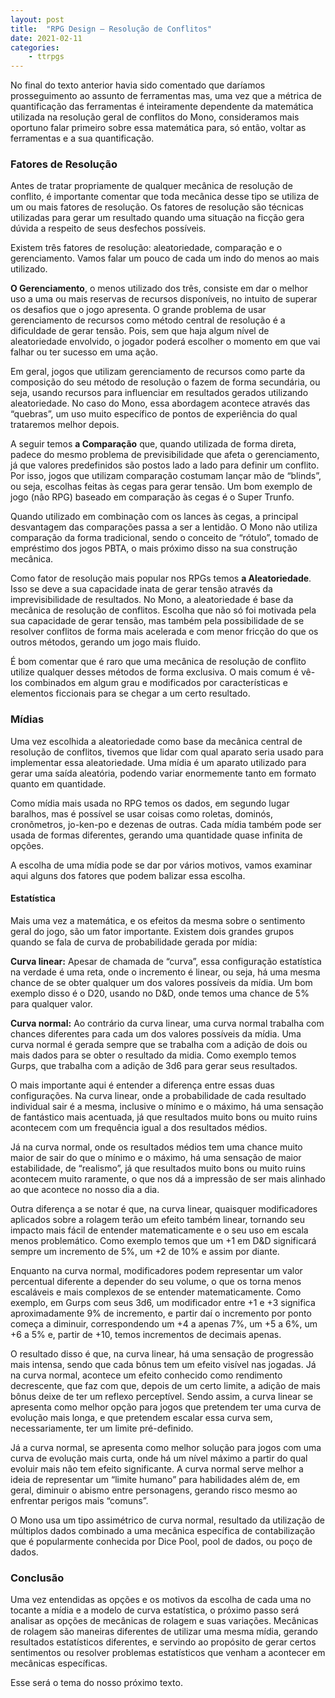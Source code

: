 ```yaml
---
layout: post
title:  "RPG Design — Resolução de Conflitos"
date: 2021-02-11
categories: 
    - ttrpgs
---
```


No final do texto anterior havia sido comentado que daríamos prosseguimento ao assunto de ferramentas mas, uma vez que a métrica de quantificação das ferramentas é inteiramente dependente da matemática utilizada na resolução geral de conflitos do Mono, consideramos mais oportuno falar primeiro sobre essa matemática para, só então, voltar as ferramentas e a sua quantificação.

<!--more-->

### Fatores de Resolução

Antes de tratar propriamente de qualquer mecânica de resolução de conflito, é importante comentar que toda mecânica desse tipo se utiliza de um ou mais fatores de resolução. Os fatores de resolução são técnicas utilizadas para gerar um resultado quando uma situação na ficção gera dúvida a respeito de seus desfechos possíveis.

Existem três fatores de resolução: aleatoriedade, comparação e o gerenciamento. Vamos falar um pouco de cada um indo do menos ao mais utilizado.

**O Gerenciamento**, o menos utilizado dos três, consiste em dar o melhor uso a uma ou mais reservas de recursos disponíveis, no intuito de superar os desafios que o jogo apresenta. O grande problema de usar gerenciamento de recursos como método central de resolução é a dificuldade de gerar tensão. Pois, sem que haja algum nível de aleatoriedade envolvido, o jogador poderá escolher o momento em que vai falhar ou ter sucesso em uma ação.

Em geral, jogos que utilizam gerenciamento de recursos como parte da composição do seu método de resolução o fazem de forma secundária, ou seja, usando recursos para influenciar em resultados gerados utilizando aleatoriedade. No caso do Mono, essa abordagem acontece através das “quebras”, um uso muito específico de pontos de experiência do qual trataremos melhor depois.

A seguir temos **a Comparação** que, quando utilizada de forma direta, padece do mesmo problema de previsibilidade que afeta o gerenciamento, já que valores predefinidos são postos lado a lado para definir um conflito. Por isso, jogos que utilizam comparação costumam lançar mão de “blinds”, ou seja, escolhas feitas às cegas para gerar tensão. Um bom exemplo de jogo (não RPG) baseado em comparação às cegas é o Super Trunfo.

Quando utilizado em combinação com os lances às cegas, a principal desvantagem das comparações passa a ser a lentidão. O Mono não utiliza comparação da forma tradicional, sendo o conceito de “rótulo”, tomado de empréstimo dos jogos PBTA, o mais próximo disso na sua construção mecânica.

Como fator de resolução mais popular nos RPGs temos **a Aleatoriedade**. Isso se deve a sua capacidade inata de gerar tensão através da imprevisibilidade de resultados. No Mono, a aleatoriedade é base da mecânica de resolução de conflitos. Escolha que não só foi motivada pela sua capacidade de gerar tensão, mas também pela possibilidade de se resolver conflitos de forma mais acelerada e com menor fricção do que os outros métodos, gerando um jogo mais fluido.

É bom comentar que é raro que uma mecânica de resolução de conflito utilize qualquer desses métodos de forma exclusiva. O mais comum é vê-los combinados em algum grau e modificados por características e elementos ficcionais para se chegar a um certo resultado.

### Mídias

Uma vez escolhida a aleatoriedade como base da mecânica central de resolução de conflitos, tivemos que lidar com qual aparato seria usado para implementar essa aleatoriedade. Uma mídia é um aparato utilizado para gerar uma saída aleatória, podendo variar enormemente tanto em formato quanto em quantidade.

Como mídia mais usada no RPG temos os dados, em segundo lugar baralhos, mas é possível se usar coisas como roletas, dominós, cronômetros, jo-ken-po e dezenas de outras. Cada mídia também pode ser usada de formas diferentes, gerando uma quantidade quase infinita de opções.

A escolha de uma mídia pode se dar por vários motivos, vamos examinar aqui alguns dos fatores que podem balizar essa escolha.

#### Estatística

Mais uma vez a matemática, e os efeitos da mesma sobre o sentimento geral do jogo, são um fator importante. Existem dois grandes grupos quando se fala de curva de probabilidade gerada por mídia:

**Curva linear:** Apesar de chamada de “curva”, essa configuração estatística na verdade é uma reta, onde o incremento é linear, ou seja, há uma mesma chance de se obter qualquer um dos valores possíveis da mídia. Um bom exemplo disso é o D20, usando no D&D, onde temos uma chance de 5% para qualquer valor.

**Curva normal:** Ao contrário da curva linear, uma curva normal trabalha com chances diferentes para cada um dos valores possíveis da mídia. Uma curva normal é gerada sempre que se trabalha com a adição de dois ou mais dados para se obter o resultado da midia. Como exemplo temos Gurps, que trabalha com a adição de 3d6 para gerar seus resultados.

O mais importante aqui é entender a diferença entre essas duas configurações. Na curva linear, onde a probabilidade de cada resultado individual sair é a mesma, inclusive o mínimo e o máximo, há uma sensação de fantástico mais acentuada, já que resultados muito bons ou muito ruins acontecem com um frequência igual a dos resultados médios.

Já na curva normal, onde os resultados médios tem uma chance muito maior de sair do que o mínimo e o máximo, há uma sensação de maior estabilidade, de “realismo”, já que resultados muito bons ou muito ruins acontecem muito raramente, o que nos dá a impressão de ser mais alinhado ao que acontece no nosso dia a dia.

Outra diferença a se notar é que, na curva linear, quaisquer modificadores aplicados sobre a rolagem terão um efeito também linear, tornando seu impacto mais fácil de entender matematicamente e o seu uso em escala menos problemático. Como exemplo temos que um +1 em D&D significará sempre um incremento de 5%, um +2 de 10% e assim por diante.

Enquanto na curva normal, modificadores podem representar um valor percentual diferente a depender do seu volume, o que os torna menos escaláveis e mais complexos de se entender matematicamente. Como exemplo, em Gurps com seus 3d6, um modificador entre +1 e +3 significa aproximadamente 9% de incremento, e partir daí o incremento por ponto começa a diminuir, correspondendo um +4 a apenas 7%, um +5 a 6%, um +6 a 5% e, partir de +10, temos incrementos de decimais apenas.

O resultado disso é que, na curva linear, há uma sensação de progressão mais intensa, sendo que cada bônus tem um efeito visível nas jogadas. Já na curva normal, acontece um efeito conhecido como rendimento decrescente, que faz com que, depois de um certo limite, a adição de mais bônus deixe de ter um reflexo perceptível. Sendo assim, a curva linear se apresenta como melhor opção para jogos que pretendem ter uma curva de evolução mais longa, e que pretendem escalar essa curva sem, necessariamente, ter um limite pré-definido.

Já a curva normal, se apresenta como melhor solução para jogos com uma curva de evolução mais curta, onde há um nível máximo a partir do qual evoluir mais não tem efeito significante. A curva normal serve melhor a ideia de representar um “limite humano” para habilidades além de, em geral, diminuir o abismo entre personagens, gerando risco mesmo ao enfrentar perigos mais “comuns”.

O Mono usa um tipo assimétrico de curva normal, resultado da utilização de múltiplos dados combinado a uma mecânica específica de contabilização que é popularmente conhecida por Dice Pool, pool de dados, ou poço de dados.

### Conclusão

Uma vez entendidas as opções e os motivos da escolha de cada uma no tocante a mídia e a modelo de curva estatística, o próximo passo será analisar as opções de mecânicas de rolagem e suas variações. Mecânicas de rolagem são maneiras diferentes de utilizar uma mesma mídia, gerando resultados estatísticos diferentes, e servindo ao propósito de gerar certos sentimentos ou resolver problemas estatísticos que venham a acontecer em mecânicas específicas.

Esse será o tema do nosso próximo texto.